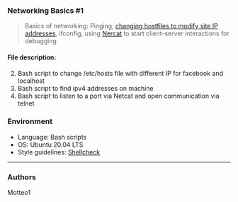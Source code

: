 ### Networking Basics #1
> Basics of networking: Pinging, [changing hostfiles to modify site IP addresses](https://web.archive.org/web/20171117023601/http://blog.jonathanargentiero.com/docker-sed-cannot-rename-etcsedl8ysxl-device-or-resource-busy/), ifconfig, using [Nercat](https://www.thegeekstuff.com/2012/04/nc-command-examples/) to start client-server interactions for debugging

#### File description:
2. Bash script to change /etc/hosts file with different IP for facebook and localhost
3. Bash script to find ipv4 addresses on machine
4. Bash script to listen to a port via Netcat and open communication via telnet

### Environment
* Language: Bash scripts
* OS: Ubuntu 20.04 LTS
* Style guidelines: [Shellcheck](https://github.com/koalaman/shellcheck)

***
### Authors
Motteo1
